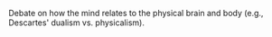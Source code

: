 Debate on how the mind relates to the physical brain and body (e.g., Descartes' dualism vs. physicalism).
